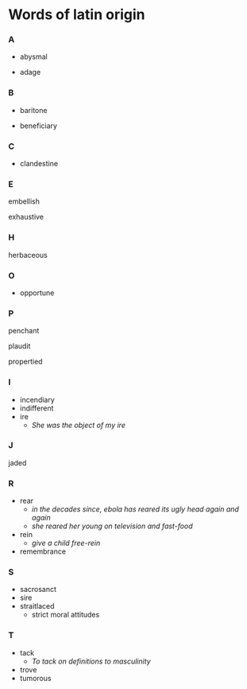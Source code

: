 # Words of latin origin

### A

- abysmal

- adage

### B

- baritone

- beneficiary

### C

- clandestine

### E

embellish

exhaustive

### H

herbaceous

### O

- opportune

### P

penchant

plaudit

propertied

### I

- incendiary
- indifferent
- ire
	- _She was the object of my ire_

### J

jaded

### R

- rear
	- _in the decades since, ebola has reared its ugly head again and again_
	- _she reared her young on television and fast-food_
- rein
	- _give a child free-rein_
- remembrance

### S

- sacrosanct
- sire
- straitlaced
	- strict moral attitudes

### T

- tack
	- _To tack on definitions to masculinity_
- trove
- tumorous













